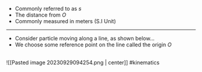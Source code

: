 - Commonly referred to as *s*
- The distance from *O*
- Commonly measured in meters (S.I Unit)
___

- Consider  particle moving along a line, as shown below... 
- We choose some reference point on the line called the origin *O*
<br>
 ![[Pasted image 20230929094254.png | center]]
#kinematics 
